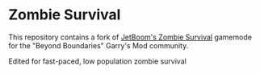 # Zombie Survival

This repository contains a fork of [JetBoom's Zombie
Survival](https://github.com/jetboom/zombiesurvival) gamemode for the "Beyond Boundaries"
Garry's Mod community.

Edited for fast-paced, low population zombie survival